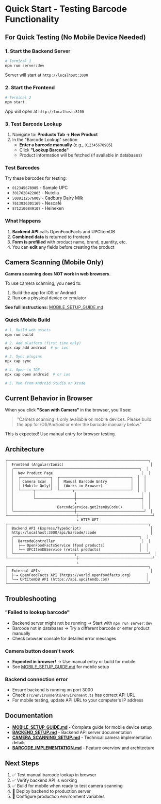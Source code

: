 # Quick Start - Testing Barcode Functionality

## For Quick Testing (No Mobile Device Needed)

### 1. Start the Backend Server
```bash
# Terminal 1
npm run server:dev
```

Server will start at `http://localhost:3000`

### 2. Start the Frontend
```bash
# Terminal 2
npm start
```

App will open at `http://localhost:8100`

### 3. Test Barcode Lookup

1. Navigate to: **Products Tab → New Product**
2. In the "Barcode Lookup" section:
   - **Enter a barcode manually** (e.g., `012345678905`)
   - Click **"Lookup Barcode"**
   - Product information will be fetched (if available in databases)

### Test Barcodes

Try these barcodes for testing:
- `012345678905` - Sample UPC
- `3017620422003` - Nutella
- `5000112576009` - Cadbury Dairy Milk
- `7613036301169` - Nescafé
- `8712100849107` - Heineken

### What Happens

1. **Backend API** calls OpenFoodFacts and UPCItemDB
2. **Combined data** is returned to frontend
3. **Form is prefilled** with product name, brand, quantity, etc.
4. You can **edit** any fields before creating the product

## Camera Scanning (Mobile Only)

**Camera scanning does NOT work in web browsers.**

To use camera scanning, you need to:

1. Build the app for iOS or Android
2. Run on a physical device or emulator

**See full instructions:** [MOBILE_SETUP_GUIDE.md](./MOBILE_SETUP_GUIDE.md)

### Quick Mobile Build

```bash
# 1. Build web assets
npm run build

# 2. Add platform (first time only)
npx cap add android  # or ios

# 3. Sync plugins
npx cap sync

# 4. Open in IDE
npx cap open android  # or ios

# 5. Run from Android Studio or Xcode
```

## Current Behavior in Browser

When you click **"Scan with Camera"** in the browser, you'll see:

> "Camera scanning is only available on mobile devices. Please build the app for iOS/Android or enter the barcode manually below."

This is expected! Use manual entry for browser testing.

## Architecture

```
┌─────────────────────────────────────────────────────────────────┐
│  Frontend (Angular/Ionic)                                        │
│  ┌──────────────────────────────────────────────────────────┐  │
│  │  New Product Page                                         │  │
│  │  ┌──────────────┐  ┌─────────────────────────────────┐  │  │
│  │  │ Camera Scan  │  │  Manual Barcode Entry           │  │  │
│  │  │ (Mobile Only)│  │  (Works in Browser)             │  │  │
│  │  └──────┬───────┘  └──────┬──────────────────────────┘  │  │
│  │         │                  │                              │  │
│  │         └──────────────────┼──────────────────────────────┤  │
│  │                            ↓                              │  │
│  │                    BarcodeService.getItemByCode()         │  │
│  └────────────────────────────┼───────────────────────────────┘  │
└────────────────────────────────┼──────────────────────────────────┘
                                 ↓ HTTP GET
┌─────────────────────────────────────────────────────────────────┐
│  Backend API (Express/TypeScript)                                │
│  http://localhost:3000/api/barcode/:code                         │
│  ┌──────────────────────────────────────────────────────────┐  │
│  │  BarcodeController                                        │  │
│  │  ├─→ OpenFoodFactsService (food products)                │  │
│  │  └─→ UPCItemDBService (retail products)                  │  │
│  └────────────────────────────┬─────────────────────────────────┘  │
└────────────────────────────────┼──────────────────────────────────┘
                                 ↓
┌─────────────────────────────────────────────────────────────────┐
│  External APIs                                                   │
│  ├─→ OpenFoodFacts API (https://world.openfoodfacts.org)       │
│  └─→ UPCItemDB API (https://api.upcitemdb.com)                 │
└─────────────────────────────────────────────────────────────────┘
```

## Troubleshooting

### "Failed to lookup barcode"
- Backend server might not be running → Start with `npm run server:dev`
- Barcode not in databases → Try a different barcode or enter product manually
- Check browser console for detailed error messages

### Camera button doesn't work
- **Expected in browser!** → Use manual entry or build for mobile
- See [MOBILE_SETUP_GUIDE.md](./MOBILE_SETUP_GUIDE.md) for mobile setup

### Backend connection error
- Ensure backend is running on port 3000
- Check `src/environments/environment.ts` has correct API URL
- For mobile testing, update API URL to your computer's IP address

## Documentation

- **[MOBILE_SETUP_GUIDE.md](./MOBILE_SETUP_GUIDE.md)** - Complete guide for mobile device setup
- **[BACKEND_SETUP.md](./BACKEND_SETUP.md)** - Backend API server documentation
- **[CAMERA_SCANNING_SETUP.md](./CAMERA_SCANNING_SETUP.md)** - Technical camera implementation details
- **[BARCODE_IMPLEMENTATION.md](./BARCODE_IMPLEMENTATION.md)** - Feature overview and architecture

## Next Steps

1. ✅ Test manual barcode lookup in browser
2. ✅ Verify backend API is working
3. ✅ Build for mobile when ready to test camera scanning
4. 🎯 Deploy backend to production server
5. 🎯 Configure production environment variables
